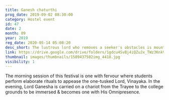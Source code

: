 ```yaml
---
title: Ganesh chaturthi
prog_date: 2019-09-02 08:30:00
category: Hostel event
id: 47
date: 2
month: 09
year: 2019
reg_date: 2020-05-14 05:08:20
desc_short: The lustrous lord who removes a seeker's obstacles is mounted on a chariot and is immersed- a ritual with an esoteric meaning. 
link: https://drive.google.com/drive/folders/1gdcu4SvBj4iQZuJx_TWz3KnkVFZFn-kx
thumbnail: images/thumbnails/1589437502img_4418.jpg
visibility: 1
---
```


The morning session of this festival is one with fervour where students perform elaborate rituals to appease the one-tusked Lord, Vinayaka. In the evening, Lord Ganesha is carried on a chariot from the Trayee to the college grounds to be immersed & becomes one with His Omnipresence. 